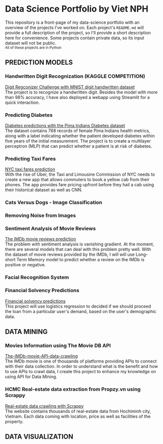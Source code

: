 # Data Science Portfolio by Viet NPH
This repository is a front-page of my data-science portfolio with an overview of the projects I've worked on. Each project's `README.md` will provide a full description of the project, so I'll provide a short description here for convenience. 
Some projects contain private data, so its input dataset will not be public.<br/>
<sub>All of these projects are in Python</sub>

## PREDICTION MODELS

### Handwritten Digit Recognization (KAGGLE COMPETITION)
[Digit Regconizer Challenge with MNIST digit handwritten dataset](https://github.com/vietthewildman/kaggle-competition-digit-regconizer)<br/>
The project is to recognize a handwritten digit. Besides the model with more than 98% accuracy, I have also deployed a webapp using Streamlit for a quick interaction.

### Predicting Diabetes
[Diabetes predictions with the Pima Indians Diabetes dataset](https://github.com/vietthewildman/diabetes-prediction)</br>
The dataset contains 768 records of female Pima Indians health metrics, along with a label indicating whether the patient developed diabetes within five years of the initial measurement. The project is to create a multilayer perceptron (MLP) that can predict whether a patient is at risk of diabetes. 

### Predicting Taxi Fares
[NYC taxi fares prediction](https://github.com/vietthewildman/NYC-taxi-fares-prediction)</br>
With the rise of Uber, the Taxi and Limousine Commission of NYC needs to create a new app that allows commuters to book a yellow cab from their phones. The app provides fare pricing upfront before they hail a cab using their historical dataset as well as CNN.

### Cats Versus Dogs - Image Classification


### Removing Noise from Images


### Sentiment Analysis of Movie Reviews
[The IMDb movie reviews prediction](https://github.com/vietthewildman/the-movie-DB-reviews-prediction)</br>
The problem with sentiment analysis is vanishing gradient. At the moment, there are several models that can deal with this problem pretty well. With the dataset of movie reviews provided by the IMDb, I will will use Long-short Term Memory model to predict whether a review on the IMDb is positive or negative. 

### Facial Recognition System


### Financial Solvency Predictions
[Financial solvency predictions](https://github.com/vietthewildman/fintech-financial-solvency-predictions)</br>
This project will use logistics regression to decided if we should proceed the loan from a particular user's demand, based on the user's demographic data.

## DATA MINING

### Movies Information using The Movie DB API
[The-IMDb-movie-API-data-crawling](https://github.com/vietthewildman/the-IBMb-movie-reviews-crawling)</br>
The IMDb movie is one of thousands of platforms providing APIs to connect with their data collection. In order to understand what is the benefit and how to use APIs to crawl data, I create this project to enhance my knowledge on using API for Data Mining. 
                                                                                                       

### HCMC Real-estate data extraction from Propzy.vn using Scrappy
[Real-estate data crawling with Scrappy](https://github.com/vietthewildman/real-estate-propzy-using-scrappy/)</br>
The website contains thousands of real-estate data from Hochiminh city, Vietnam. Each data coming with location, price as well as facilities of the property. 

## DATA VISUALIZATION

### 
